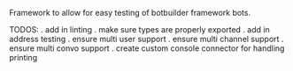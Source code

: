 Framework to allow for easy testing of botbuilder framework bots. 

TODOS: 
. add in linting
. make sure types are properly exported
. add in address testing
. ensure multi user support
. ensure multi channel support
. ensure multi convo support 
. create custom console connector for handling printing